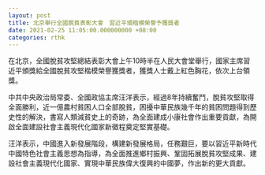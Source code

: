```yaml
---
layout: post
title: 北京舉行全國脫貧表彰大會　習近平頒楷模榮譽予獲獎者
date: 2021-02-25 11:05:00.000000000 +08:00
categories: rthk
---
```


在北京，全國脫貧攻堅總結表彰大會上午10時半在人民大會堂舉行，國家主席習近平頒獎給全國脫貧攻堅楷模榮譽獲獎者，獲獎人士戴上紅色胸花，依次上台領獎。

中共中央政治局常委、全國政協主席汪洋表示，經過8年持續奮鬥，脫貧攻堅取得全面勝利，近一億農村貧困人口全部脫貧，困擾中華民族幾千年的貧困問題得到歷史性的解決，書寫人類減貧史上的奇跡，為全面建成小康社會作出重要貢獻，為開啟全面建設社會主義現代化國家新徵程奠定堅實基礎。

汪洋表示，中國進入新發展階段，構建新發展格局，任務艱巨，要以習近平新時代中國特色社會主義思想為指導，為全面推進鄉村振興、鞏固拓展脫貧攻堅成果、建設社會主義現代化國家、實現中華民族偉大復興的中國夢，作出新的更大貢獻。
